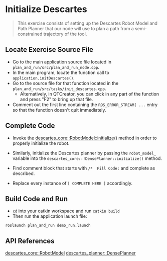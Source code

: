 # Initialize Descartes
>This exercise consists of setting up the Descartes Robot Model and Path Planner that our node will use to plan a path from a semi-constrained trajectory of the tool.

## Locate Exercise Source File

  * Go to the main application source file located in `plan_and_run/src/plan_and_run_node.cpp`.
  * In the main program, locate the function call to `application.initDescartes()`. 
  * Go to the source file for that function located in the `plan_and_run/src/tasks/init_descartes.cpp`.
     * Alternatively, in QTCreator, you can click in any part of the function and press "F2" to bring up that file.
  * Comment out the first line containing the `ROS_ERROR_STREAM( ...` entry so that the function doesn't quit immediately.

## Complete Code

 * Invoke the [descartes_core::RobotModel::initialize()](http://docs.ros.org/indigo/api/descartes_planner/html/classdescartes__planner_1_1DensePlanner.html#af6e9db3c1dec85046fc836136cf7b0fb) method in order to properly initialize the robot.
 * Similarly, initialize the Descartes planner by passing the `robot_model_` variable into the `descartes_core::!DensePlanner::initialize()` method.
 * Find comment block that starts with `/*  Fill Code:` and complete as described.

 * Replace every instance of `[ COMPLETE HERE ]` accordingly.

## Build Code and Run

 * `cd` into your catkin workspace and run `catkin build`
 * Then run the application launch file:
```
roslaunch plan_and_run demo_run.launch
```


## API References

[descartes_core::RobotModel](http://docs.ros.org/indigo/api/descartes_core/html/classdescartes__core_1_1RobotModel.html)
[descartes_planner::DensePlanner](http://docs.ros.org/indigo/api/descartes_planner/html/classdescartes__planner_1_1DensePlanner.html)
